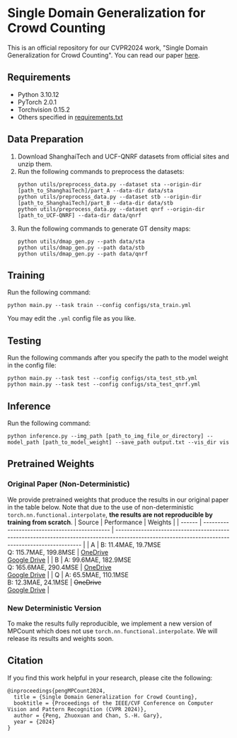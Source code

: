 # Single Domain Generalization for Crowd Counting

This is an official repository for our CVPR2024 work, "Single Domain Generalization for Crowd Counting". You can read our paper [here](https://arxiv.org/pdf/2403.09124.pdf).

## Requirements
* Python 3.10.12
* PyTorch 2.0.1
* Torchvision 0.15.2
* Others specified in [requirements.txt](requirements.txt)

## Data Preparation

1. Download ShanghaiTech and UCF-QNRF datasets from official sites and unzip them.
2. Run the following commands to preprocess the datasets:
    ```
    python utils/preprocess_data.py --dataset sta --origin-dir [path_to_ShanghaiTech]/part_A --data-dir data/sta
    python utils/preprocess_data.py --dataset stb --origin-dir [path_to_ShanghaiTech]/part_B --data-dir data/stb
    python utils/preprocess_data.py --dataset qnrf --origin-dir [path_to_UCF-QNRF] --data-dir data/qnrf
    ```
3. Run the following commands to generate GT density maps:
    ```
    python utils/dmap_gen.py --path data/sta
    python utils/dmap_gen.py --path data/stb
    python utils/dmap_gen.py --path data/qnrf
    ```

## Training
Run the following command:
```
python main.py --task train --config configs/sta_train.yml
```
You may edit the `.yml` config file as you like.

## Testing
Run the following commands after you specify the path to the model weight in the config file:
```
python main.py --task test --config configs/sta_test_stb.yml
python main.py --task test --config configs/sta_test_qnrf.yml
```

## Inference
Run the following command:
```
python inference.py --img_path [path_to_img_file_or_directory] --model_path [path_to_model_weight] --save_path output.txt --vis_dir vis
```

## Pretrained Weights

### Original Paper (Non-Deterministic)
We provide pretrained weights that produce the results in our original paper in the table below. Note that due to the use of non-deterministic `torch.nn.functional.interpolate`, **the results are not reproducible by training from scratch**.
| Source | Performance                                   | Weights                                                                                                                                          |
| ------ | --------------------------------------------- | ------------------------------------------------------------------------------------------------------------------------------------------------ |
| A      | B: 11.4MAE, 19.7MSE<br>Q: 115.7MAE, 199.8MSE  | [OneDrive](https://hkustconnect-my.sharepoint.com/:u:/g/personal/zpengac_connect_ust_hk/EaWnUPugulxIiP4gK2F_bqcBJwJhru0aWa8JH6l8Dbk5DQ?e=2B0kJP)<br>[Google Drive](https://drive.google.com/file/d/1yHHZZTOaQ9fM56QuDB1HIna4K1p297nG/view?usp=sharing) |
| B      | A: 99.6MAE, 182.9MSE<br>Q: 165.6MAE, 290.4MSE | [OneDrive](https://hkustconnect-my.sharepoint.com/:u:/g/personal/zpengac_connect_ust_hk/EZp54KXswPVFnXHP2dhIGRABUZYrH4ZXaxBr5y9M7io2Bg?e=DnGP6v)<br>[Google Drive](https://drive.google.com/file/d/1sYGMGNOqj0OUEz-5zE9S1G7hjOzmtJsZ/view?usp=sharing) |
| Q      | A: 65.5MAE, 110.1MSE<br>B: 12.3MAE, 24.1MSE   | ~~OneDrive~~<br>[Google Drive](https://drive.google.com/file/d/16zqOyKsEevoxSFOCNcUakdIq0dsAns5v/view?usp=sharing) |

### New Deterministic Version
To make the results fully reproducible, we implement a new version of MPCount which does not use `torch.nn.functional.interpolate`. We will release its results and weights soon.

## Citation
If you find this work helpful in your research, please cite the following:
```
@inproceedings{pengMPCount2024,
  title = {Single Domain Generalization for Crowd Counting},
  booktitle = {Proceedings of the IEEE/CVF Conference on Computer Vision and Pattern Recognition (CVPR 2024)},
  author = {Peng, Zhuoxuan and Chan, S.-H. Gary},
  year = {2024}
}
```